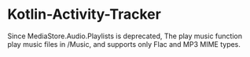 # Kotlin-Activity-Tracker
Since MediaStore.Audio.Playlists is deprecated, The play music function play music files in /Music, and supports only Flac and MP3 MIME types.
